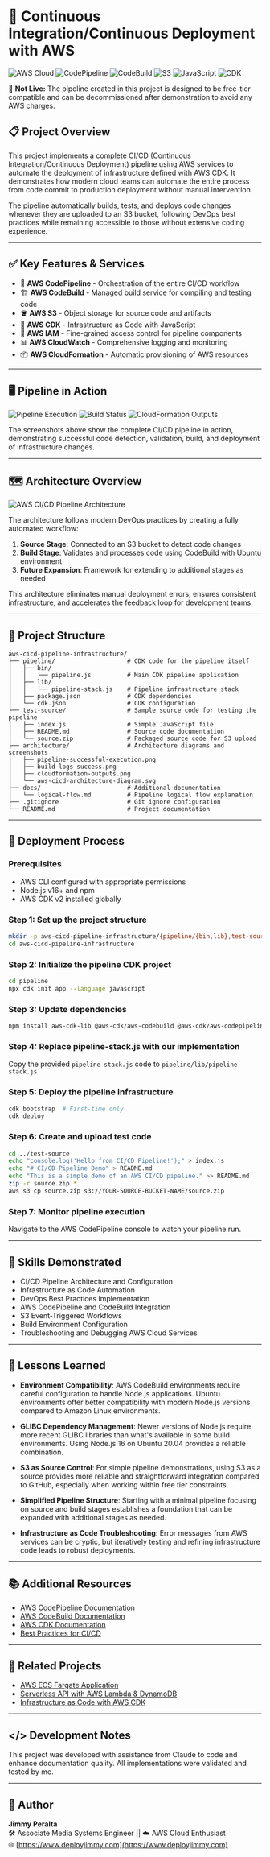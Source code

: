 # 🚀 Continuous Integration/Continuous Deployment with AWS

![AWS Cloud](https://img.shields.io/badge/AWS-%23FF9900.svg?style=for-the-badge&logo=amazon-aws&logoColor=white)
![CodePipeline](https://img.shields.io/badge/CodePipeline-FF9900?style=for-the-badge&logo=amazon-aws&logoColor=white)
![CodeBuild](https://img.shields.io/badge/CodeBuild-FF9900?style=for-the-badge&logo=amazon-aws&logoColor=white)
![S3](https://img.shields.io/badge/S3-569A31?style=for-the-badge&logo=amazon-s3&logoColor=white)
![JavaScript](https://img.shields.io/badge/JavaScript-F7DF1E?style=for-the-badge&logo=javascript&logoColor=black)
![CDK](https://img.shields.io/badge/AWS_CDK-FF9900?style=for-the-badge&logo=amazon-aws&logoColor=white)

🔗 **Not Live:** The pipeline created in this project is designed to be free-tier compatible and can be decommissioned after demonstration to avoid any AWS charges.

## 📋 Project Overview

This project implements a complete CI/CD (Continuous Integration/Continuous Deployment) pipeline using AWS services to automate the deployment of infrastructure defined with AWS CDK. It demonstrates how modern cloud teams can automate the entire process from code commit to production deployment without manual intervention.

The pipeline automatically builds, tests, and deploys code changes whenever they are uploaded to an S3 bucket, following DevOps best practices while remaining accessible to those without extensive coding experience.

---

## ✅ Key Features & Services

- 🔄 **AWS CodePipeline** - Orchestration of the entire CI/CD workflow
- 🏗️ **AWS CodeBuild** - Managed build service for compiling and testing code
- 🪣 **AWS S3** - Object storage for source code and artifacts
- 🚀 **AWS CDK** - Infrastructure as Code with JavaScript
- 🔐 **AWS IAM** - Fine-grained access control for pipeline components
- 📊 **AWS CloudWatch** - Comprehensive logging and monitoring
- 📦 **AWS CloudFormation** - Automatic provisioning of AWS resources

---

## 🖥️ Pipeline in Action

![Pipeline Execution](architecture/pipeline-successful-execution.png)
![Build Status](architecture/build-logs-success.png)
![CloudFormation Outputs](architecture/cloudformation-outputs.png)

The screenshots above show the complete CI/CD pipeline in action, demonstrating successful code detection, validation, build, and deployment of infrastructure changes.

---

## 🗺️ Architecture Overview

![AWS CI/CD Pipeline Architecture](architecture/aws-cicd-architecture-diagram.png)

The architecture follows modern DevOps practices by creating a fully automated workflow:

1. **Source Stage**: Connected to an S3 bucket to detect code changes
2. **Build Stage**: Validates and processes code using CodeBuild with Ubuntu environment
3. **Future Expansion**: Framework for extending to additional stages as needed

This architecture eliminates manual deployment errors, ensures consistent infrastructure, and accelerates the feedback loop for development teams.

---

## 📁 Project Structure

```
aws-cicd-pipeline-infrastructure/
├── pipeline/                    # CDK code for the pipeline itself
│   ├── bin/
│   │   └── pipeline.js          # Main CDK pipeline application
│   ├── lib/
│   │   └── pipeline-stack.js    # Pipeline infrastructure stack
│   ├── package.json             # CDK dependencies
│   └── cdk.json                 # CDK configuration
├── test-source/                 # Sample source code for testing the pipeline
│   ├── index.js                 # Simple JavaScript file
│   ├── README.md                # Source code documentation
│   └── source.zip               # Packaged source code for S3 upload
├── architecture/                # Architecture diagrams and screenshots
│   ├── pipeline-successful-execution.png
│   ├── build-logs-success.png
│   ├── cloudformation-outputs.png
│   └── aws-cicd-architecture-diagram.svg
├── docs/                        # Additional documentation
│   └── logical-flow.md          # Pipeline logical flow explanation
├── .gitignore                   # Git ignore configuration
└── README.md                    # Project documentation
```

---

## 🚀 Deployment Process

### Prerequisites
- AWS CLI configured with appropriate permissions
- Node.js v16+ and npm
- AWS CDK v2 installed globally

### Step 1: Set up the project structure
```bash
mkdir -p aws-cicd-pipeline-infrastructure/{pipeline/{bin,lib},test-source,architecture,docs}
cd aws-cicd-pipeline-infrastructure
```

### Step 2: Initialize the pipeline CDK project
```bash
cd pipeline
npx cdk init app --language javascript
```

### Step 3: Update dependencies
```bash
npm install aws-cdk-lib @aws-cdk/aws-codebuild @aws-cdk/aws-codepipeline @aws-cdk/aws-codepipeline-actions @aws-cdk/aws-iam @aws-cdk/aws-s3
```

### Step 4: Replace pipeline-stack.js with our implementation
Copy the provided `pipeline-stack.js` code to `pipeline/lib/pipeline-stack.js`

### Step 5: Deploy the pipeline infrastructure
```bash
cdk bootstrap  # First-time only
cdk deploy
```

### Step 6: Create and upload test code
```bash
cd ../test-source
echo "console.log('Hello from CI/CD Pipeline!');" > index.js
echo "# CI/CD Pipeline Demo" > README.md
echo "This is a simple demo of an AWS CI/CD pipeline." >> README.md
zip -r source.zip *
aws s3 cp source.zip s3://YOUR-SOURCE-BUCKET-NAME/source.zip
```

### Step 7: Monitor pipeline execution
Navigate to the AWS CodePipeline console to watch your pipeline run.

---

## 🧠 Skills Demonstrated

- CI/CD Pipeline Architecture and Configuration
- Infrastructure as Code Automation
- DevOps Best Practices Implementation
- AWS CodePipeline and CodeBuild Integration
- S3 Event-Triggered Workflows
- Build Environment Configuration
- Troubleshooting and Debugging AWS Cloud Services

---

## 📝 Lessons Learned

- **Environment Compatibility**: AWS CodeBuild environments require careful configuration to handle Node.js applications. Ubuntu environments offer better compatibility with modern Node.js versions compared to Amazon Linux environments.
  
- **GLIBC Dependency Management**: Newer versions of Node.js require more recent GLIBC libraries than what's available in some build environments. Using Node.js 16 on Ubuntu 20.04 provides a reliable combination.

- **S3 as Source Control**: For simple pipeline demonstrations, using S3 as a source provides more reliable and straightforward integration compared to GitHub, especially when working within free tier constraints.

- **Simplified Pipeline Structure**: Starting with a minimal pipeline focusing on source and build stages establishes a foundation that can be expanded with additional stages as needed.

- **Infrastructure as Code Troubleshooting**: Error messages from AWS services can be cryptic, but iteratively testing and refining infrastructure code leads to robust deployments.

---

## 📚 Additional Resources

- [AWS CodePipeline Documentation](https://docs.aws.amazon.com/codepipeline/latest/userguide/welcome.html)
- [AWS CodeBuild Documentation](https://docs.aws.amazon.com/codebuild/latest/userguide/welcome.html)
- [AWS CDK Documentation](https://docs.aws.amazon.com/cdk/latest/guide/home.html)
- [Best Practices for CI/CD](https://aws.amazon.com/builders-library/automating-safe-hands-off-deployments/)

---

## 🔗 Related Projects

- [AWS ECS Fargate Application](https://github.com/jimmyperalta-dev/aws-ecs-fargate-application)
- [Serverless API with AWS Lambda & DynamoDB](https://github.com/jimmyperalta-dev/aws-serverless-dynamodb-api)
- [Infrastructure as Code with AWS CDK](https://github.com/jimmyperalta-dev/aws-cdk-infrastructure)

---

## </> Development Notes

This project was developed with assistance from Claude to code and enhance documentation quality. All implementations were validated and tested by me.

---

## 👤 Author

**Jimmy Peralta**  
🛠 Associate Media Systems Engineer || ☁️ AWS Cloud Enthusiast  
🌐 [https://www.deployjimmy.com](https://www.deployjimmy.com)
